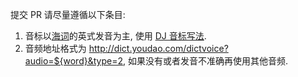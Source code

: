 提交 PR 请尽量遵循以下条目:

1. 音标以[海词](http://dict.cn/)的英式发音为主, 使用 [DJ 音标写法](https://zh.wikipedia.org/wiki/KK%E9%9F%B3%E6%A8%99).
2. 音频地址格式为 http://dict.youdao.com/dictvoice?audio=${word}&type=2, 如果没有或者发音不准确再使用其他音频.
